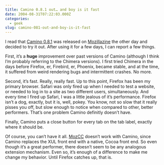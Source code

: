 ```yaml
---
title: Camino 0.8.1 out… and boy is it fast
date: 2004-08-31T07:22:03.000Z
categories:
  - geek
slug: camino-081-out-and-boy-is-it-fast
---
```

I read that [Camino 0.8.1][1]  was released on [Mozillazine][2]  the other day and decided to try it out. After using it for a few days, I can report a few things.

First, it’s a **huge** improvement over past versions of Camino (although I think I’m probably referring to the Chimera versions). I first tried Chimera in the days before Firefox, er, Firebird, er, Phoenix, became stable, and at the time, it suffered from weird rendering bugs and intermittent crashes. No more.

Second, it’s fast. Really, really fast. Up to this point, Firefox has been my primary browser. Safari was only fired up when I needed to test a website, or needed to log in to a site as two different users, simultaneously. And every time I fired up Safari, I was a little jealous of it’s performance. Firefox isn’t a dog, exactly, but it is, well, pokey. You know, not so slow that it really pisses you off, but slow enough to notice when compared to other, better performers. That’s one problem Camino definitly doesn’t have.

Finally, Camino puts a close button for every tab on the tab label, exactly where it should be.

Of course, you can’t have it all. [MozCC][3]  doesn’t work with Camino, since Camino replaces the <span class="caps">XUL</span> front end with a native, Cocoa front end. So even though it’s a great performer, there doesn’t seem to be any analogous extension mechanism. Even so, it’s enough of a difference to make me change my behavior. Until Firefox catches up, that is.



 [1]: http://www.mozilla.org/products/camino/
 [2]: http://mozillazine.org
 [3]: http://yergler.net/projects/mozcc
